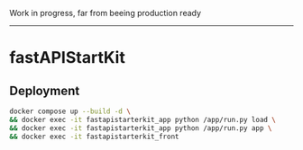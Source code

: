 Work in progress, far from beeing production ready

---

# fastAPIStartKit

## **Deployment**

```sh
docker compose up --build -d \
&& docker exec -it fastapistarterkit_app python /app/run.py load \
&& docker exec -it fastapistarterkit_app python /app/run.py app \
&& docker exec -it fastapistarterkit_front
```
